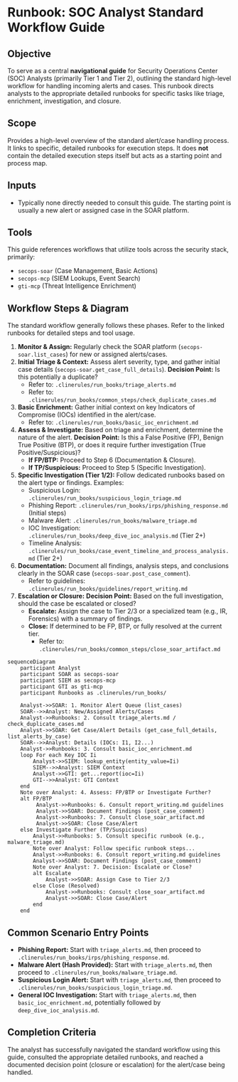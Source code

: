 # Runbook: SOC Analyst Standard Workflow Guide

## Objective

To serve as a central **navigational guide** for Security Operations Center (SOC) Analysts (primarily Tier 1 and Tier 2), outlining the standard high-level workflow for handling incoming alerts and cases. This runbook directs analysts to the appropriate detailed runbooks for specific tasks like triage, enrichment, investigation, and closure.

## Scope

Provides a high-level overview of the standard alert/case handling process. It links to specific, detailed runbooks for execution steps. It does **not** contain the detailed execution steps itself but acts as a starting point and process map.

## Inputs

*   Typically none directly needed to consult this guide. The starting point is usually a new alert or assigned case in the SOAR platform.

## Tools

This guide references workflows that utilize tools across the security stack, primarily:
*   `secops-soar` (Case Management, Basic Actions)
*   `secops-mcp` (SIEM Lookups, Event Search)
*   `gti-mcp` (Threat Intelligence Enrichment)

## Workflow Steps & Diagram

The standard workflow generally follows these phases. Refer to the linked runbooks for detailed steps and tool usage.

1.  **Monitor & Assign:** Regularly check the SOAR platform (`secops-soar.list_cases`) for new or assigned alerts/cases.
2.  **Initial Triage & Context:** Assess alert severity, type, and gather initial case details (`secops-soar.get_case_full_details`). **Decision Point:** Is this potentially a duplicate?
    *   Refer to: `.clinerules/run_books/triage_alerts.md`
    *   Refer to: `.clinerules/run_books/common_steps/check_duplicate_cases.md`
3.  **Basic Enrichment:** Gather initial context on key Indicators of Compromise (IOCs) identified in the alert/case.
    *   Refer to: `.clinerules/run_books/basic_ioc_enrichment.md`
4.  **Assess & Investigate:** Based on triage and enrichment, determine the nature of the alert. **Decision Point:** Is this a False Positive (FP), Benign True Positive (BTP), or does it require further investigation (True Positive/Suspicious)?
    *   **If FP/BTP:** Proceed to Step 6 (Documentation & Closure).
    *   **If TP/Suspicious:** Proceed to Step 5 (Specific Investigation).
5.  **Specific Investigation (Tier 1/2):** Follow dedicated runbooks based on the alert type or findings. Examples:
    *   Suspicious Login: `.clinerules/run_books/suspicious_login_triage.md`
    *   Phishing Report: `.clinerules/run_books/irps/phishing_response.md` (Initial steps)
    *   Malware Alert: `.clinerules/run_books/malware_triage.md`
    *   IOC Investigation: `.clinerules/run_books/deep_dive_ioc_analysis.md` (Tier 2+)
    *   Timeline Analysis: `.clinerules/run_books/case_event_timeline_and_process_analysis.md` (Tier 2+)
6.  **Documentation:** Document all findings, analysis steps, and conclusions clearly in the SOAR case (`secops-soar.post_case_comment`).
    *   Refer to guidelines: `.clinerules/run_books/guidelines/report_writing.md`
7.  **Escalation or Closure:** **Decision Point:** Based on the full investigation, should the case be escalated or closed?
    *   **Escalate:** Assign the case to Tier 2/3 or a specialized team (e.g., IR, Forensics) with a summary of findings.
    *   **Close:** If determined to be FP, BTP, or fully resolved at the current tier.
        *   Refer to: `.clinerules/run_books/common_steps/close_soar_artifact.md`

```{mermaid}
sequenceDiagram
    participant Analyst
    participant SOAR as secops-soar
    participant SIEM as secops-mcp
    participant GTI as gti-mcp
    participant Runbooks as .clinerules/run_books/

    Analyst->>SOAR: 1. Monitor Alert Queue (list_cases)
    SOAR-->>Analyst: New/Assigned Alerts/Cases
    Analyst->>Runbooks: 2. Consult triage_alerts.md / check_duplicate_cases.md
    Analyst->>SOAR: Get Case/Alert Details (get_case_full_details, list_alerts_by_case)
    SOAR-->>Analyst: Details (IOCs: I1, I2...)
    Analyst->>Runbooks: 3. Consult basic_ioc_enrichment.md
    loop For each Key IOC Ii
        Analyst->>SIEM: lookup_entity(entity_value=Ii)
        SIEM-->>Analyst: SIEM Context
        Analyst->>GTI: get...report(ioc=Ii)
        GTI-->>Analyst: GTI Context
    end
    Note over Analyst: 4. Assess: FP/BTP or Investigate Further?
    alt FP/BTP
         Analyst->>Runbooks: 6. Consult report_writing.md guidelines
         Analyst->>SOAR: Document Findings (post_case_comment)
         Analyst->>Runbooks: 7. Consult close_soar_artifact.md
         Analyst->>SOAR: Close Case/Alert
    else Investigate Further (TP/Suspicious)
        Analyst->>Runbooks: 5. Consult specific runbook (e.g., malware_triage.md)
        Note over Analyst: Follow specific runbook steps...
        Analyst->>Runbooks: 6. Consult report_writing.md guidelines
        Analyst->>SOAR: Document Findings (post_case_comment)
        Note over Analyst: 7. Decision: Escalate or Close?
        alt Escalate
            Analyst->>SOAR: Assign Case to Tier 2/3
        else Close (Resolved)
            Analyst->>Runbooks: Consult close_soar_artifact.md
            Analyst->>SOAR: Close Case/Alert
        end
    end

```

## Common Scenario Entry Points

*   **Phishing Report:** Start with `triage_alerts.md`, then proceed to `.clinerules/run_books/irps/phishing_response.md`.
*   **Malware Alert (Hash Provided):** Start with `triage_alerts.md`, then proceed to `.clinerules/run_books/malware_triage.md`.
*   **Suspicious Login Alert:** Start with `triage_alerts.md`, then proceed to `.clinerules/run_books/suspicious_login_triage.md`.
*   **General IOC Investigation:** Start with `triage_alerts.md`, then `basic_ioc_enrichment.md`, potentially followed by `deep_dive_ioc_analysis.md`.

## Completion Criteria

The analyst has successfully navigated the standard workflow using this guide, consulted the appropriate detailed runbooks, and reached a documented decision point (closure or escalation) for the alert/case being handled.
